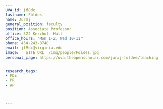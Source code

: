 ```yaml
---
UVA_id: jf8dc
lastname: Földes
name: Juraj
general_position: faculty
position: Associate Professor
office: 322 Kerchof  Hall
office_hours: "Mon 1-2, Wed 10-11"
phone: 434-243-8748
email: jf8dc@virginia.edu
image: __SITE_URL__/img/people/Foldes.jpg
personal_page: https://uva.theopenscholar.com/juraj-foldes/teaching


research_tags:
- PDE
- PR
- AP



---
```


